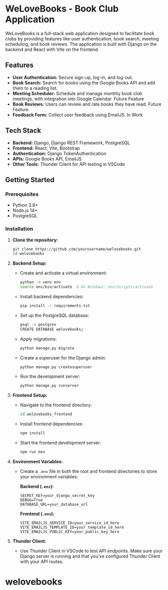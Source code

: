 # WeLoveBooks - Book Club Application

WeLoveBooks is a full-stack web application designed to facilitate book clubs by providing features like user authentication, book search, meeting scheduling, and book reviews. The application is built with Django on the backend and React with Vite on the frontend.

## Features

- **User Authentication:** Secure sign-up, log-in, and log-out.
- **Book Search:** Search for books using the Google Books API and add them to a reading list.
- **Meeting Scheduler:** Schedule and manage monthly book club meetings, with integration into Google Calendar. Future Feature
- **Book Reviews:** Users can review and rate books they have read. Future Feature
- **Feedback Form:** Collect user feedback using EmailJS. In Work

## Tech Stack

- **Backend:** Django, Django REST Framework, PostgreSQL
- **Frontend:** React, Vite, Bootstrap
- **Authentication:**  Django TokenAuthentication
- **APIs:** Google Books API, EmailJS
- **Other Tools:** Thunder Client for API testing in VSCode

## Getting Started

### Prerequisites

- Python 3.8+
- Node.js 14+
- PostgreSQL

### Installation

1. **Clone the repository:**

    ```bash
    git clone https://github.com/yourusername/welovebooks.git
    cd welovebooks
    ```

2. **Backend Setup:**

    - Create and activate a virtual environment:
    
      ```bash
      python -m venv env
      source env/bin/activate  # On Windows: env\Scripts\activate
      ```
    
    - Install backend dependencies:
    
      ```bash
      pip install -r requirements.txt
      ```
    
    - Set up the PostgreSQL database:
    
      ```bash
      psql -U postgres
      CREATE DATABASE welovebooks;
      ```

    - Apply migrations:
    
      ```bash
      python manage.py migrate
      ```
    
    - Create a superuser for the Django admin:
    
      ```bash
      python manage.py createsuperuser
      ```

    - Run the development server:
    
      ```bash
      python manage.py runserver
      ```

3. **Frontend Setup:**

    - Navigate to the frontend directory:
    
      ```bash
      cd welovebooks_frontend
      ```
    
    - Install frontend dependencies:
    
      ```bash
      npm install
      ```
    
    - Start the frontend development server:
    
      ```bash
      npm run dev
      ```

4. **Environment Variables:**

    - Create a `.env` file in both the root and frontend directories to store your environment variables:

      **Backend (`.env`):**
      ```plaintext
      SECRET_KEY=your_django_secret_key
      DEBUG=True
      DATABASE_URL=your_database_url
      ```

      **Frontend (`.env`):**
      ```plaintext
      VITE_EMAILJS_SERVICE_ID=your_service_id_here
      VITE_EMAILJS_TEMPLATE_ID=your_template_id_here
      VITE_EMAILJS_PUBLIC_KEY=your_public_key_here
      ```

5. **Thunder Client:**
   - Use Thunder Client in VSCode to test API endpoints. Make sure your Django server is running and that you’ve configured Thunder Client with your API routes.



# welovebooks
